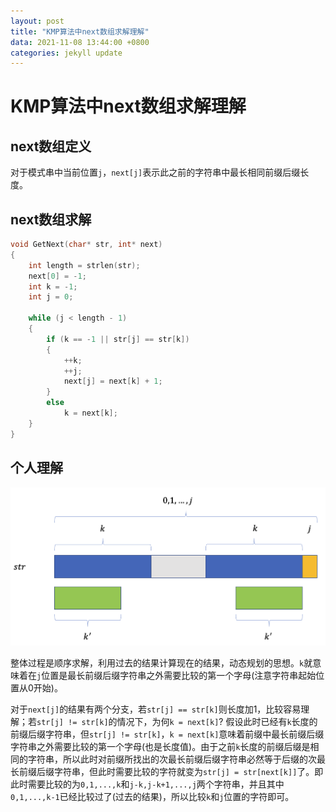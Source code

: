 ```yaml
---
layout: post
title: "KMP算法中next数组求解理解"
data: 2021-11-08 13:44:00 +0800
categories: jekyll update
---
```


# KMP算法中next数组求解理解

## next数组定义

对于模式串中当前位置`j`，`next[j]`表示此之前的字符串中最长相同前缀后缀长度。

## next数组求解

```c++
void GetNext(char* str, int* next)
{
    int length = strlen(str);
    next[0] = -1;
    int k = -1;
    int j = 0;

    while (j < length - 1)
    {
        if (k == -1 || str[j] == str[k])
        {
            ++k;
            ++j;
            next[j] = next[k] + 1;
        }
        else
            k = next[k];
    }
}
```

## 个人理解

![kmp](../_photos/kmp_next.png)

整体过程是顺序求解，利用过去的结果计算现在的结果，动态规划的思想。`k`就意味着在`j`位置是最长前缀后缀字符串之外需要比较的第一个字母(注意字符串起始位置从0开始)。

对于`next[j]`的结果有两个分支，若`str[j] == str[k]`则长度加1，比较容易理解；若`str[j] != str[k]`的情况下，为何`k = next[k]`? 
假设此时已经有`k`长度的前缀后缀字符串，但`str[j] != str[k]`，`k = next[k]`意味着前缀中最长前缀后缀字符串之外需要比较的第一个字母(也是长度值)。由于之前`k`长度的前缀后缀是相同的字符串，所以此时对前缀所找出的次最长前缀后缀字符串必然等于后缀的次最长前缀后缀字符串，但此时需要比较的字符就变为`str[j] = str[next[k]]`了。即此时需要比较的为`0,1,...,k`和`j-k,j-k+1,...,j`两个字符串，并且其中`0,1,...,k-1`已经比较过了(过去的结果)，所以比较`k`和`j`位置的字符即可。